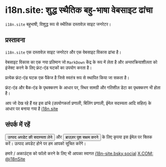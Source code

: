 # i18n.site: शुद्ध स्थैतिक बहु-भाषा वेबसाइट ढांचा

`i18n.site` बहुभाषी, विशुद्ध रूप से स्थैतिक दस्तावेज़ साइट जनरेटर।

## प्रस्तावना

`i18n.site` एक दस्तावेज़ साइट जनरेटर और एक वेबसाइट विकास ढांचा है।

वेबसाइट विकास का एक नया प्रतिमान जो `MarkDown` केंद्र के रूप में लेता है और अन्तरक्रियाशीलता को इंजेक्ट करने के लिए फ्रंट-एंड घटकों का उपयोग करता है।

प्रत्येक फ्रंट-एंड घटक एक पैकेज है जिसे स्वतंत्र रूप से स्थापित किया जा सकता है।

फ्रंट-एंड और बैक-एंड के पृथक्करण के आधार पर, स्थिर सामग्री और गतिशील डेटा का पृथक्करण भी होता है।

आप जो देख रहे हैं वह इस ढांचे (उपयोगकर्ता प्रणाली, बिलिंग प्रणाली, ईमेल सदस्यता आदि सहित) के आधार पर बनाया गया है [i18n.site](/)

## संपर्क में रहें

<button onclick="mailsub()">उत्पाद अपडेट की सदस्यता लेने</button> और <button onclick="webpush()">ब्राउज़र पुश सक्षम करने</button> के लिए कृपया इस ईमेल पर क्लिक करें। उत्पाद अपडेट होने पर हम आपको सूचित करेंगे।

हमारे / अकाउंट्स को फॉलो करने के लिए भी आपका स्वागत [i18n-site.bsky.social](https://bsky.app/profile/i18n-site.bsky.social) [X.COM: @i18nSite](https://x.com/i18nSite)